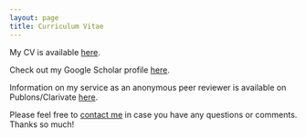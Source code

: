 ```yaml
---
layout: page
title: Curriculum Vitae
---
```



<p>My CV is available <a href="https://www.dropbox.com/scl/fi/znzbxktc40xp7yjjna6w6/Boston_CV_sept2024.pdf?rlkey=we52l3qd8mytsgikjuxb53bpg&dl=0﻿﻿">here</a>.</p>

<p>Check out my Google Scholar profile <a href="https://scholar.google.com/citations?user=hKBsYfwAAAAJ&hl=en&oi=ao" target="_blank">here</a>.</p>

<p>Information on my service as an anonymous peer reviewer is available on Publons/Clarivate <a href="https://www.webofscience.com/wos/author/record/1441944" target="_blank">here</a>.</p>


<p>Please feel free to 
<a href="mailto:jboston@bgsu.edu" target="_blank">contact me</a> in case you have any questions or comments. Thanks so much!</p>
